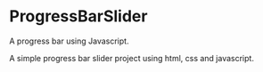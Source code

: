 # ProgressBarSlider
A progress bar using Javascript.

A simple progress bar slider project using html, css and javascript.
